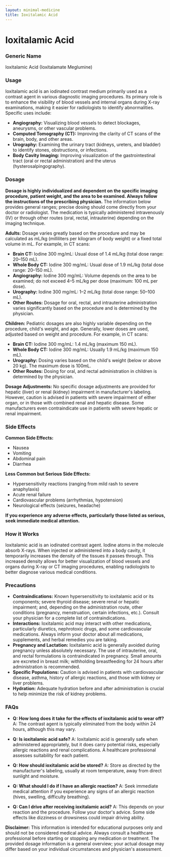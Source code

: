 ```yaml
---
layout: minimal-medicine
title: Ioxitalamic Acid
---
```


# Ioxitalamic Acid
### Generic Name
Ioxitalamic Acid (Ioxitalamate Meglumine)

### Usage
Ioxitalamic acid is an iodinated contrast medium primarily used as a contrast agent in various diagnostic imaging procedures.  Its primary role is to enhance the visibility of blood vessels and internal organs during X-ray examinations, making it easier for radiologists to identify abnormalities.  Specific uses include:

* **Angiography:**  Visualizing blood vessels to detect blockages, aneurysms, or other vascular problems.
* **Computed Tomography (CT):** Improving the clarity of CT scans of the brain, body, and other areas.
* **Urography:** Examining the urinary tract (kidneys, ureters, and bladder) to identify stones, obstructions, or infections.
* **Body Cavity Imaging:**  Improving visualization of the gastrointestinal tract (oral or rectal administration) and the uterus (hysterosalpingography).

### Dosage

**Dosage is highly individualized and dependent on the specific imaging procedure, patient weight, and the area to be examined.  Always follow the instructions of the prescribing physician.** The information below provides general ranges; precise dosing should come directly from your doctor or radiologist.  The medication is typically administered intravenously (IV) or through other routes (oral, rectal, intrauterine) depending on the imaging technique.

**Adults:**  Dosage varies greatly based on the procedure and may be calculated as mL/kg (milliliters per kilogram of body weight) or a fixed total volume in mL. For example, in CT scans:

* **Brain CT:**  Iodine 300 mg/mL: Usual dose of 1.4 mL/kg (total dose range: 20–150 mL).
* **Whole Body CT:** Iodine 300 mg/mL: Usual dose of 1.9 mL/kg (total dose range: 20–150 mL).
* **Angiography:** Iodine 300 mg/mL: Volume depends on the area to be examined; do not exceed 4–5 mL/kg per dose (maximum: 100 mL per dose).
* **Urography:** Iodine 300 mg/mL: 1–2 mL/kg (total dose range: 50–100 mL).
* **Other Routes:** Dosage for oral, rectal, and intrauterine administration varies significantly based on the procedure and is determined by the physician.


**Children:** Pediatric dosages are also highly variable depending on the procedure, child's weight, and age.  Generally, lower doses are used, adjusted based on weight and procedure.  For example, in CT scans:

* **Brain CT:** Iodine 300 mg/mL: 1.4 mL/kg (maximum 150 mL).
* **Whole Body CT:** Iodine 300 mg/mL: Usually 1.9 mL/kg (maximum 150 mL).
* **Urography:**  Dosing varies based on the child's weight (below or above 20 kg).  The maximum dose is 100mL.
* **Other Routes:** Dosing for oral, and rectal administration in children is determined by the physician.


**Dosage Adjustments:** No specific dosage adjustments are provided for hepatic (liver) or renal (kidney) impairment in manufacturer's labeling. However, caution is advised in patients with severe impairment of either organ, or in those with combined renal and hepatic disease.  Some manufacturers even contraindicate use in patients with severe hepatic or renal impairment.


### Side Effects

**Common Side Effects:**

* Nausea
* Vomiting
* Abdominal pain
* Diarrhea

**Less Common but Serious Side Effects:**

* Hypersensitivity reactions (ranging from mild rash to severe anaphylaxis)
* Acute renal failure
* Cardiovascular problems (arrhythmias, hypotension)
* Neurological effects (seizures, headache)


**If you experience any adverse effects, particularly those listed as serious, seek immediate medical attention.**


### How it Works

Ioxitalamic acid is an iodinated contrast agent. Iodine atoms in the molecule absorb X-rays. When injected or administered into a body cavity, it temporarily increases the density of the tissues it passes through. This increased density allows for better visualization of blood vessels and organs during X-ray or CT imaging procedures, enabling radiologists to better diagnose various medical conditions.


### Precautions

* **Contraindications:**  Known hypersensitivity to ioxitalamic acid or its components; severe thyroid disease; severe renal or hepatic impairment; and, depending on the administration route, other conditions (pregnancy, menstruation, certain infections, etc.).  Consult your physician for a complete list of contraindications.
* **Interactions:**  Ioxitalamic acid may interact with other medications, particularly diuretics, nephrotoxic drugs, and some cardiovascular medications.  Always inform your doctor about all medications, supplements, and herbal remedies you are taking.
* **Pregnancy and Lactation:**  Ioxitalamic acid is generally avoided during pregnancy unless absolutely necessary.   The use of intrauterine, oral, and rectal formulations is contraindicated in pregnancy. Small amounts are excreted in breast milk; withholding breastfeeding for 24 hours after administration is recommended.
* **Specific Populations:**  Caution is advised in patients with cardiovascular disease, asthma, history of allergic reactions, and those with kidney or liver problems.
* **Hydration:** Adequate hydration before and after administration is crucial to help minimize the risk of kidney problems.


### FAQs

* **Q: How long does it take for the effects of ioxitalamic acid to wear off?** A: The contrast agent is typically eliminated from the body within 24 hours, although this may vary.

* **Q: Is ioxitalamic acid safe?** A:  Ioxitalamic acid is generally safe when administered appropriately, but it does carry potential risks, especially allergic reactions and renal complications.  A healthcare professional assesses suitability for each patient.

* **Q: How should ioxitalamic acid be stored?** A: Store as directed by the manufacturer's labeling, usually at room temperature, away from direct sunlight and moisture.

* **Q: What should I do if I have an allergic reaction?** A: Seek immediate medical attention if you experience any signs of an allergic reaction (hives, swelling, difficulty breathing).

* **Q:  Can I drive after receiving ioxitalamic acid?** A: This depends on your reaction and the procedure.  Follow your doctor's advice.  Some side effects like dizziness or drowsiness could impair driving ability.

**Disclaimer:** This information is intended for educational purposes only and should not be considered medical advice.  Always consult a healthcare professional before starting or stopping any medication or treatment.  The provided dosage information is a general overview; your actual dosage may differ based on your individual circumstances and physician's assessment.
